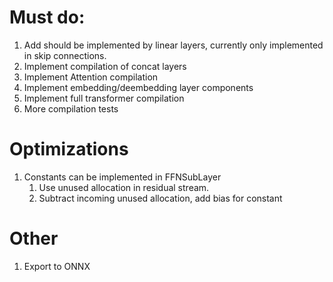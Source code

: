 # Must do:
1. Add should be implemented by linear layers, currently only implemented in skip connections.
1. Implement compilation of concat layers
1. Implement Attention compilation
1. Implement embedding/deembedding layer components
1. Implement full transformer compilation
1. More compilation tests

# Optimizations
1. Constants can be implemented in FFNSubLayer
    1. Use unused allocation in residual stream.
    1. Subtract incoming unused allocation, add bias for constant

# Other
1. Export to ONNX
